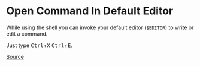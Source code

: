 # Open Command In Default Editor

While using the shell you can invoke your default editor (`$EDITOR`) to write or edit a command.

Just type <kbd>Ctrl</kbd>+<kbd>X</kbd> <kbd>Ctrl</kbd>+<kbd>E</kbd>.

[Source](http://www.commandlinefu.com/commands/view/1446/rapidly-invoke-an-editor-to-write-a-long-complex-or-tricky-command)
